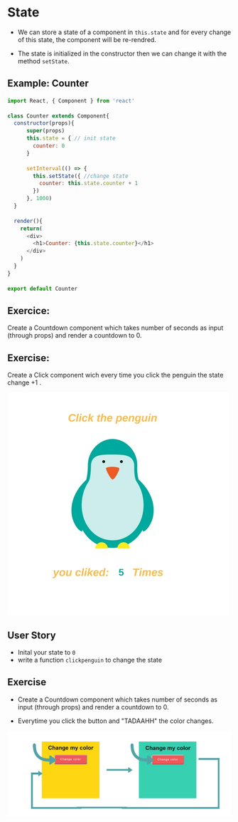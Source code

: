 # State

* We can store a state of a component in `this.state` and for every change of this state, the component will be re-rendred.

* The state is initialized in the constructor then we can change it with the method `setState`.

## Example: Counter

```javascript
import React, { Component } from 'react'

class Counter extends Component{
  constructor(props){
      super(props)
      this.state = { // init state
        counter: 0
      }

      setInterval(() => {
        this.setState({ //change state
          counter: this.state.counter + 1
        })
      }, 1000)
  }

  render(){
    return(
      <div>
        <h1>Counter: {this.state.counter}</h1>
      </div>
    )
  }
}

export default Counter
```
## Exercice:
Create a Countdown component which takes number of seconds as input (through props) and render a countdown to 0.

## Exercise:
Create a Click component wich every time you click the penguin the state change +1 .

![](img/penguin.jpg)

## User Story
* Inital your state to `0`
* write a function `clickpenguin` to change the state


## Exercise
* Create a Countdown component which takes number of seconds as input (through props) and render a countdown to 0.

* Everytime you click the button and "TADAAHH" the color changes.

![](img/state.png)
